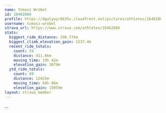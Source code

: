 ```yaml
---
name: Tomasz Wróbel
id: 16462866
profile: https://dgalywyr863hv.cloudfront.net/pictures/athletes/16462866/10169785/1/large.jpg
username: tomasz-wrobel
strava_url: https://www.strava.com/athletes/16462866
stats:
  biggest_ride_distance: 190.77km
  biggest_climb_elevation_gain: 1237.4m
  recent_ride_totals:
    count: 19
    distance: 411.6km
    moving_time: 19h 42m
    elevation_gain: 3079m
  ytd_ride_totals:
    count: 49
    distance: 1242km
    moving_time: 64h 06m
    elevation_gain: 15059m
layout: strava_member
--- 
```

...
